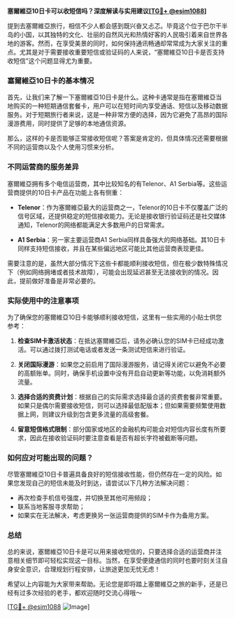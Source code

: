 **塞爾維亞10日卡可以收短信吗？深度解读与实用建议[[TG💪+ @esim1088](https://t.me/s/esim1088)]**

提到去塞爾維亞旅行，相信不少人都会感到既兴奋又忐忑。毕竟这个位于巴尔干半岛的小国，以其独特的文化、壮丽的自然风光和热情好客的人民吸引着来自世界各地的游客。然而，在享受美景的同时，如何保持通讯畅通却常常成为大家关注的重点。尤其是对于需要接收重要短信或验证码的人来说，“塞爾維亞10日卡是否支持收短信”这个问题显得尤为重要。

### 塞爾維亞10日卡的基本情况

首先，让我们来了解一下塞爾維亞10日卡是什么。这种卡通常是指在塞爾維亞当地购买的一种短期通信套餐卡，用户可以在短时间内享受通话、短信以及移动数据服务。对于短期旅行者来说，这是一种非常方便的选择，因为它避免了高昂的国际漫游费用，同时提供了足够的本地通信资源。

那么，这样的卡是否能够正常接收短信呢？答案是肯定的，但具体情况还需要根据不同的运营商以及个人使用习惯来分析。

### 不同运营商的服务差异

塞爾維亞拥有多个电信运营商，其中比较知名的有Telenor、A1 Serbia等。这些运营商提供的10日卡产品在功能上各有侧重：

- **Telenor**：作为塞爾維亞最大的运营商之一，Telenor的10日卡不仅覆盖广泛的信号区域，还提供稳定的短信接收能力。无论是接收银行验证码还是社交媒体通知，Telenor的网络都能满足大多数用户的日常需求。
  
- **A1 Serbia**：另一家主要运营商A1 Serbia同样具备强大的网络基础。其10日卡同样支持短信接收，并且在某些偏远地区可能比其他运营商表现更佳。

需要注意的是，虽然大部分情况下这些卡都能顺利接收短信，但在极少数特殊情况下（例如网络拥堵或者技术故障），可能会出现延迟甚至无法接收到的情况。因此，提前做好准备是非常必要的。

### 实际使用中的注意事项

为了确保您的塞爾維亞10日卡能够顺利接收短信，这里有一些实用的小贴士供您参考：

1. **检查SIM卡激活状态**：在抵达塞爾維亞后，请务必确认您的SIM卡已经成功激活。可以通过拨打测试电话或者发送一条测试短信来进行验证。

2. **关闭国际漫游**：如果您之前启用了国际漫游服务，请记得关闭它以避免不必要的高额账单。同时，确保手机设置中没有开启自动更新等功能，以免消耗额外流量。

3. **选择合适的资费计划**：根据自己的实际需求选择最合适的资费套餐非常重要。如果只是偶尔需要接收短信，则可以选择最低配版本；但如果需要频繁使用数据上网，则建议升级到包含更多流量的高级套餐。

4. **留意短信格式限制**：部分国家或地区的金融机构可能会对短信内容长度有所要求，因此在接收验证码时要注意查看是否有超长字符被截断等问题。

### 如何应对可能出现的问题？

尽管塞爾維亞10日卡普遍具备良好的短信接收性能，但仍然存在一定的风险。如果您发现自己的短信未能及时到达，请尝试以下几种方法解决问题：

- 再次检查手机信号强度，并切换至其他可用频段；
- 联系当地客服寻求帮助；
- 如果实在无法解决，考虑更换另一张运营商提供的SIM卡作为备用方案。

### 总结

总的来说，塞爾維亞10日卡是可以用来接收短信的，只要选择合适的运营商并注意相关细节即可轻松实现这一目标。当然，在享受便捷通信的同时也要时刻关注自身安全意识，合理规划行程安排，让旅途更加无忧无虑！

希望以上内容能为大家带来帮助。无论您是即将踏上塞爾維亞之旅的新手，还是已经有过多次经验的老手，都欢迎随时交流心得哦～ 

[[TG💪+ @esim1088](https://t.me/s/esim1088) ![Image](https://i.postimg.cc/4NQfJmqS/Snipaste-2025-05-13-00-14-12.png)]
